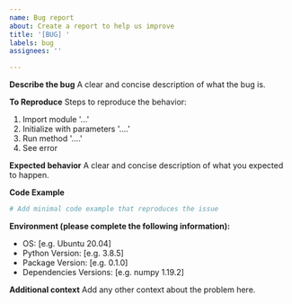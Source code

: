```yaml
---
name: Bug report
about: Create a report to help us improve
title: '[BUG] '
labels: bug
assignees: ''

---
```


**Describe the bug**
A clear and concise description of what the bug is.

**To Reproduce**
Steps to reproduce the behavior:
1. Import module '...'
2. Initialize with parameters '....'
3. Run method '....'
4. See error

**Expected behavior**
A clear and concise description of what you expected to happen.

**Code Example**
```python
# Add minimal code example that reproduces the issue
```

**Environment (please complete the following information):**
 - OS: [e.g. Ubuntu 20.04]
 - Python Version: [e.g. 3.8.5]
 - Package Version: [e.g. 0.1.0]
 - Dependencies Versions: [e.g. numpy 1.19.2]

**Additional context**
Add any other context about the problem here. 